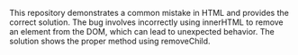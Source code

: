This repository demonstrates a common mistake in HTML and provides the correct solution.  The bug involves incorrectly using innerHTML to remove an element from the DOM, which can lead to unexpected behavior. The solution shows the proper method using removeChild.